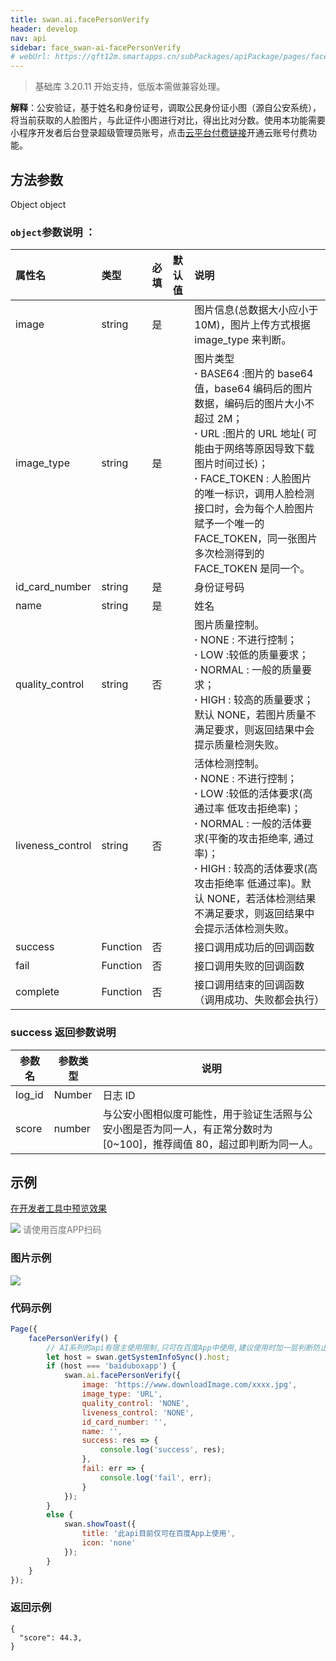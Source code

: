 ```yaml
---
title: swan.ai.facePersonVerify
header: develop
nav: api
sidebar: face_swan-ai-facePersonVerify
# webUrl: https://qft12m.smartapps.cn/subPackages/apiPackage/pages/facePersonVerify/facePersonVerify
---
```


 

>基础库 3.20.11 开始支持，低版本需做兼容处理。

**解释**：公安验证，基于姓名和身份证号，调取公民身份证小图（源自公安系统），将当前获取的人脸图片，与此证件小图进行对比，得出比对分数。使用本功能需要小程序开发者后台登录超级管理员账号，点击[云平台付费链接](https://ai.baidu.com/ai-doc/FACE/Bk37c1m1n)开通云账号付费功能。

 
## 方法参数

Object object

### `object`参数说明 ：

|属性名 |类型  |必填 | 默认值 |说明|
|:---- |:---- |:---- |:----|:----|
|image | string | 是 | | 图片信息(总数据大小应小于 10M)，图片上传方式根据 image_type 来判断。 | 
|image_type | string | 是 | | 图片类型<br>   **·** BASE64 :图片的 base64 值，base64 编码后的图片数据，编码后的图片大小不超过 2M；<br>  **·** URL :图片的 URL 地址( 可能由于网络等原因导致下载图片时间过长)；<br>  **·** FACE_TOKEN : 人脸图片的唯一标识，调用人脸检测接口时，会为每个人脸图片赋予一个唯一的 FACE_TOKEN，同一张图片多次检测得到的 FACE_TOKEN 是同一个。 | 
|id_card_number | string | 是 | |身份证号码| 
|name | string | 是 | | 姓名| 
|quality_control | string | 否 | | 图片质量控制。<br>   **·** NONE : 不进行控制；<br>   **·** LOW :较低的质量要求；<br>   **·** NORMAL : 一般的质量要求；<br>   **·** HIGH : 较高的质量要求；默认 NONE，若图片质量不满足要求，则返回结果中会提示质量检测失败。 | 
|liveness_control | string | 否 | | 活体检测控制。<br>   **·** NONE : 不进行控制；<br>   **·** LOW :较低的活体要求(高通过率 低攻击拒绝率)；<br>   **·** NORMAL : 一般的活体要求(平衡的攻击拒绝率, 通过率)；<br>   **·** HIGH : 较高的活体要求(高攻击拒绝率 低通过率)。默认 NONE，若活体检测结果不满足要求，则返回结果中会提示活体检测失败。|
|success | Function | 否 | |接口调用成功后的回调函数 | 
|fail | Function | 否 | | 接口调用失败的回调函数 | 
|complete|	Function|	否	| |接口调用结束的回调函数（调用成功、失败都会执行）|

### success 返回参数说明 

|参数名 | 参数类型 |说明 | 
|---|---|---|
|log_id | Number | 日志 ID| 
|score | number | 与公安小图相似度可能性，用于验证生活照与公安小图是否为同一人，有正常分数时为 [0~100]，推荐阈值 80，超过即判断为同一人。| 

## 示例

<a href="swanide://fragment/fe52a7993df790b5b6692f320850f4351581336925738" title="在开发者工具中预览效果" target="_self">在开发者工具中预览效果</a>

<div class='scan-code-container'>
    <img src="https://b.bdstatic.com/miniapp/assets/images/doc_demo/facePersonVerify.png" class="demo-qrcode-image" />
    <font color=#777 12px>请使用百度APP扫码</font>
</div>

### 图片示例 
<div class="m-doc-custom-examples">
    <div class="m-doc-custom-examples-correct">
        <img src="https://b.bdstatic.com/miniapp/images/facePersonVerify.gif">
    </div>
    <div class="m-doc-custom-examples-correct">
        <img src=" ">
    </div>
    <div class="m-doc-custom-examples-correct">
        <img src=" ">
    </div>     
</div> 

### 代码示例 

```js
Page({
    facePersonVerify() {
        // AI系列的api有宿主使用限制,只可在百度App中使用,建议使用时加一层判断防止代码报未知错误
        let host = swan.getSystemInfoSync().host;
        if (host === 'baiduboxapp') {
            swan.ai.facePersonVerify({
                image: 'https://www.downloadImage.com/xxxx.jpg',
                image_type: 'URL',
                quality_control: 'NONE',
                liveness_control: 'NONE',
                id_card_number: '',
                name: '',
                success: res => {
                    console.log('success', res);
                },
                fail: err => {
                    console.log('fail', err);
                }
            });
        }
        else {
            swan.showToast({
                title: '此api目前仅可在百度App上使用',
                icon: 'none'
            });
        }
    }
});
```

### 返回示例 
```
{
  "score": 44.3,
}
```

